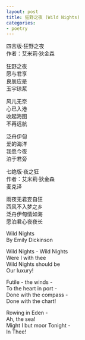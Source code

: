 ```yaml
---
layout: post
title: 狂野之夜 (Wild Nights)
categories:
- poetry
---
```


四言版·狂野之夜<br>
作者：艾米莉·狄金森<br>

狂野之夜<br>
愿与君享<br>
良辰应是<br>
玉宇琼浆<br>

风儿无奈<br>
心已入港<br>
收起海图<br>
不再远航<br>

泛舟伊甸<br>
爱的海洋<br>
我愿今夜<br>
泊于君旁<br>

七绝版·夜之狂<br>
作者：艾米莉·狄金森<br>
麦克译<br>

雨夜无君妄自狂<br>
西风不入梦之乡<br>
泛舟伊甸情如海<br>
愿泊君心夜夜长<br>

Wild Nights<br>
By Emily Dickinson<br>

Wild Nights - Wild Nights<br>
Were I with thee<br>
Wild Nights should be<br>
Our luxury!<br>

Futile - the winds -<br>
To the heart in port -<br>
Done with the compass -<br>
Done with the chart!<br>

Rowing in Eden -<br>
Ah, the sea!<br>
Might I but moor Tonight -<br>
In Thee!<br>

[comment]: # (與君同享夜瘋狂)
[comment]: # (瘋狂長夜樂無疆)
[comment]: # (心在港灣風無力)
[comment]: # (拋棄海圖不遠航)
[comment]: # (泛舟伊甸愛之海)
[comment]: # (但願今夜泊君旁)
